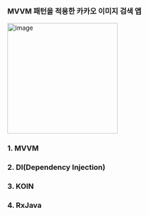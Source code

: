 ### MVVM 패턴을 적용한 카카오 이미지 검색 앱

<img width="250" alt="image" src="https://user-images.githubusercontent.com/85485290/160876673-58089470-2d17-4d37-821c-1d1c0519107d.png">

### 1. MVVM


### 2. DI(Dependency Injection)


### 3. KOIN


### 4. RxJava
